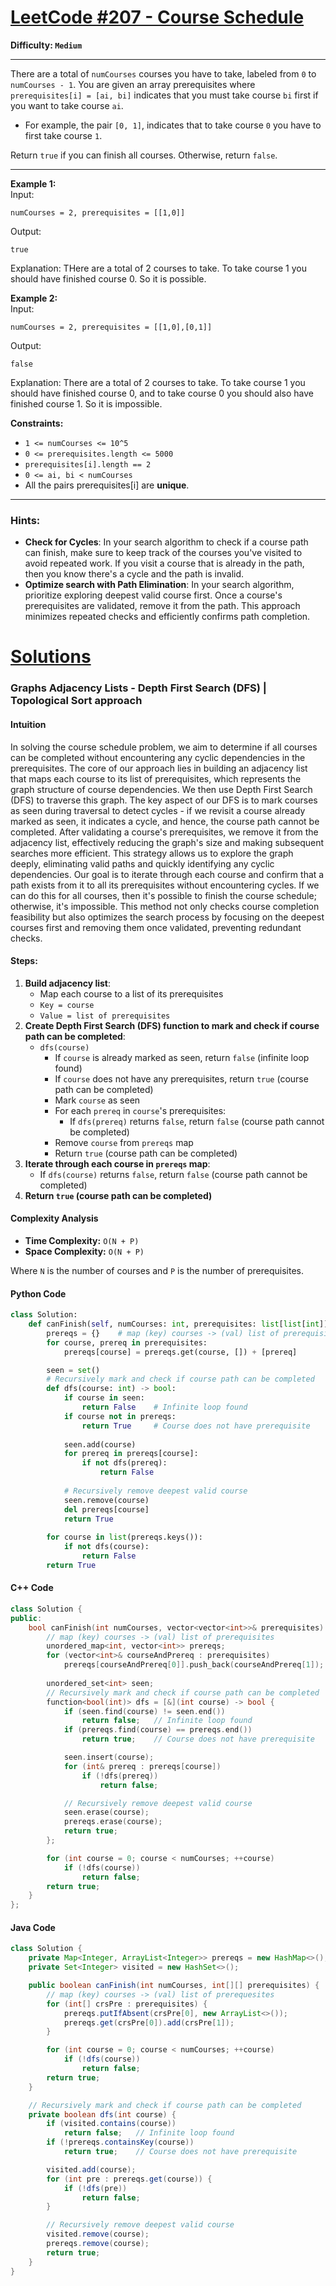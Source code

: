 # [LeetCode #207 - Course Schedule](https://leetcode.com/problems/course-schedule/)

**Difficulty: `Medium`**

---

There are a total of `numCourses` courses you have to take, labeled from `0` to `numCourses - 1`. You are given an array prerequisites where` prerequisites[i] = [ai, bi]` indicates that you must take course `bi` first if you want to take course `ai`.

- For example, the pair `[0, 1]`, indicates that to take course `0` you have to first take course `1`.

Return `true` if you can finish all courses. Otherwise, return `false`.

---

**Example 1:**  
Input:
```
numCourses = 2, prerequisites = [[1,0]]
```
Output:
```
true
```
Explanation: THere are a total of 2 courses to take. To take course 1 you should have finished course 0. So it is possible.

**Example 2:**  
Input:
```
numCourses = 2, prerequisites = [[1,0],[0,1]]
```
Output:
```
false
```
Explanation: There are a total of 2 courses to take. To take course 1 you should have finished course 0, and to take course 0 you should also have finished course 1. So it is impossible.

**Constraints:**
- `1 <= numCourses <= 10^5`
- `0 <= prerequisites.length <= 5000`
- `prerequisites[i].length == 2`
- `0 <= ai, bi < numCourses`
- All the pairs prerequisites[i] are **unique**.

---

### Hints:
- **Check for Cycles**: In your search algorithm to check if a course path can finish, make sure to keep track of the courses you've visited to avoid repeated work. If you visit a course that is already in the path, then you know there's a cycle and the path is invalid.
- **Optimize search with Path Elimination**: In your search algorithm, prioritize exploring deepest valid course first. Once a course's prerequisites are validated, remove it from the path. This approach minimizes repeated checks and efficiently confirms path completion.

# [Solutions](https://github.com/Reddimus/LeetCode_Notes/tree/main/Graphs/Medium/LC_207-Course_Schedule)

### Graphs Adjacency Lists - Depth First Search (DFS) | Topological Sort approach

#### Intuition
In solving the course schedule problem, we aim to determine if all courses can be completed without encountering any cyclic dependencies in the prerequisites. The core of our approach lies in building an adjacency list that maps each course to its list of prerequisites, which represents the graph structure of course dependencies. We then use Depth First Search (DFS) to traverse this graph. The key aspect of our DFS is to mark courses as seen during traversal to detect cycles - if we revisit a course already marked as seen, it indicates a cycle, and hence, the course path cannot be completed. After validating a course's prerequisites, we remove it from the adjacency list, effectively reducing the graph's size and making subsequent searches more efficient. This strategy allows us to explore the graph deeply, eliminating valid paths and quickly identifying any cyclic dependencies. Our goal is to iterate through each course and confirm that a path exists from it to all its prerequisites without encountering cycles. If we can do this for all courses, then it's possible to finish the course schedule; otherwise, it's impossible. This method not only checks course completion feasibility but also optimizes the search process by focusing on the deepest courses first and removing them once validated, preventing redundant checks.

#### Steps:
1. **Build adjacency list**:
	- Map each course to a list of its prerequisites
	- `Key = course`
	- `Value = list of prerequisites`
2. **Create Depth First Search (DFS) function to mark and check if course path can be completed**:
	- `dfs(course)`
		- If `course` is already marked as seen, return `false` (infinite loop found)
		- If `course` does not have any prerequisites, return `true` (course path can be completed)
		- Mark `course` as seen
		- For each `prereq` in `course`'s prerequisites:
			- If `dfs(prereq)` returns `false`, return `false` (course path cannot be completed)
		- Remove `course` from `prereqs` map
		- Return `true` (course path can be completed)
3. **Iterate through each course in `prereqs` map**:
	- If `dfs(course)` returns `false`, return `false` (course path cannot be completed)
4. **Return `true` (course path can be completed)**

#### Complexity Analysis
- **Time Complexity:** `O(N + P)`  
- **Space Complexity:** `O(N + P)`

Where `N` is the number of courses and `P` is the number of prerequisites.

#### Python Code
```python
class Solution:
	def canFinish(self, numCourses: int, prerequisites: list[list[int]]) -> bool:
		prereqs = {}	# map (key) courses -> (val) list of prerequisites
		for course, prereq in prerequisites:
			prereqs[course] = prereqs.get(course, []) + [prereq]

		seen = set()
		# Recursively mark and check if course path can be completed
		def dfs(course: int) -> bool:
			if course in seen:
				return False	# Infinite loop found
			if course not in prereqs:
				return True		# Course does not have prerequisite
			
			seen.add(course)
			for prereq in prereqs[course]:
				if not dfs(prereq):
					return False
			
			# Recursively remove deepest valid course
			seen.remove(course)
			del prereqs[course]
			return True
			
		for course in list(prereqs.keys()):
			if not dfs(course):
				return False
		return True
```

#### C++ Code
```cpp
class Solution {
public:
	bool canFinish(int numCourses, vector<vector<int>>& prerequisites) {
		// map (key) courses -> (val) list of prerequisites
		unordered_map<int, vector<int>> prereqs;
		for (vector<int>& courseAndPrereq : prerequisites)
			prereqs[courseAndPrereq[0]].push_back(courseAndPrereq[1]);
		
		unordered_set<int> seen;
		// Recursively mark and check if course path can be completed
		function<bool(int)> dfs = [&](int course) -> bool {
			if (seen.find(course) != seen.end())
				return false;	// Infinite loop found
			if (prereqs.find(course) == prereqs.end())
				return true;	// Course does not have prerequisite

			seen.insert(course);
			for (int& prereq : prereqs[course])
				if (!dfs(prereq))
					return false;

			// Recursively remove deepest valid course
			seen.erase(course);
			prereqs.erase(course);
			return true;
		};

		for (int course = 0; course < numCourses; ++course)
			if (!dfs(course))
				return false;
		return true;
	}
};
```

#### Java Code
```java
class Solution {
    private Map<Integer, ArrayList<Integer>> prereqs = new HashMap<>();
    private Set<Integer> visited = new HashSet<>();

    public boolean canFinish(int numCourses, int[][] prerequisites) {
        // map (key) courses -> (val) list of prerequesites
        for (int[] crsPre : prerequisites) {
            prereqs.putIfAbsent(crsPre[0], new ArrayList<>());
            prereqs.get(crsPre[0]).add(crsPre[1]);
        }

        for (int course = 0; course < numCourses; ++course)
            if (!dfs(course))
                return false;
        return true;
    }

    // Recursively mark and check if course path can be completed
    private boolean dfs(int course) {
        if (visited.contains(course))
            return false;   // Infinite loop found
        if (!prereqs.containsKey(course))
            return true;    // Course does not have prerequisite

        visited.add(course);
        for (int pre : prereqs.get(course)) {
            if (!dfs(pre))
                return false;
        }

        // Recursively remove deepest valid course
        visited.remove(course);
        prereqs.remove(course);
        return true;
    }
}
```